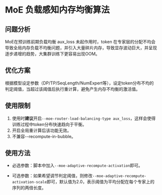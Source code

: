 # MoE 负载感知内存均衡算法

## 问题分析

MoE在预训练前期负载均衡 aux_loss 未起作用时，token 在专家层的分配不均会导致全局内存负载不均衡问题，并引入大量碎片内存，导致显存波动巨大，并呈现逐步递增的趋势，大集群训练下更容易出现OOM。

## 优化方案

根据模型设定参数（DP/TP/SeqLength/NumExpert等），设定token分布不均的判定阈值，当超过该阈值后执行重计算，避免产生内存不均衡的激活值。

## 使用限制

1. 使用时**建议**开启`--moe-router-load-balancing-type aux_loss`，这样会使得训练过程中token分布快速趋向于平衡。
2. 开启全局重计算后该功能无效。
3. 不兼容--recompute-in-bubble。

## 使用方法

- 必选参数：脚本中加入`--moe-adaptive-recompute-activation`即可。

- 可选参数：如果希望调节判定阈值，则修改`--moe-adaptive-recompute-activation-scale`即可，默认值为2.0，表示阈值为平均分配在每个专家上的序列的两倍长度。
